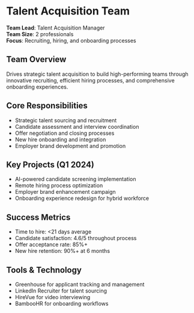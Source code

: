 # Talent Acquisition Team

**Team Lead**: Talent Acquisition Manager  
**Team Size**: 2 professionals  
**Focus**: Recruiting, hiring, and onboarding processes  

## Team Overview
Drives strategic talent acquisition to build high-performing teams through innovative recruiting, efficient hiring processes, and comprehensive onboarding experiences.

## Core Responsibilities
- Strategic talent sourcing and recruitment
- Candidate assessment and interview coordination
- Offer negotiation and closing processes
- New hire onboarding and integration
- Employer brand development and promotion

## Key Projects (Q1 2024)
- AI-powered candidate screening implementation
- Remote hiring process optimization
- Employer brand enhancement campaign
- Onboarding experience redesign for hybrid workforce

## Success Metrics
- Time to hire: <21 days average
- Candidate satisfaction: 4.6/5 throughout process
- Offer acceptance rate: 85%+
- New hire retention: 90%+ at 6 months

## Tools & Technology
- Greenhouse for applicant tracking and management
- LinkedIn Recruiter for talent sourcing
- HireVue for video interviewing
- BambooHR for onboarding workflows 
